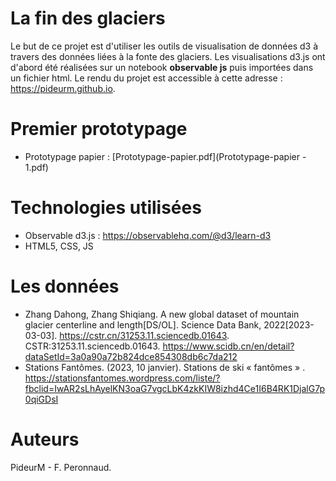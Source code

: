 # La fin des glaciers

Le but de ce projet est d'utiliser les outils de visualisation de données d3 à travers des données liées à la fonte des glaciers. Les visualisations d3.js ont d'abord été réalisées sur un notebook **observable js** puis importées dans un fichier html. Le rendu du projet est accessible à cette adresse : https://pideurm.github.io. 

# Premier prototypage

- Prototypage papier : [Prototypage-papier.pdf](Prototypage-papier - 1.pdf)

# Technologies utilisées

- Observable d3.js : https://observablehq.com/@d3/learn-d3
- HTML5, CSS, JS

# Les données
- Zhang Dahong, Zhang Shiqiang. A new global dataset of mountain glacier centerline and length[DS/OL]. Science Data Bank, 2022[2023-03-03]. https://cstr.cn/31253.11.sciencedb.01643. CSTR:31253.11.sciencedb.01643. https://www.scidb.cn/en/detail?dataSetId=3a0a90a72b824dce854308db6c7da212
- Stations Fantômes. (2023, 10 janvier). Stations de ski « fantômes » . https://stationsfantomes.wordpress.com/liste/?fbclid=IwAR2sLhAyelKN3oaG7vgcLbK4zkKIW8izhd4Ce1I6B4RK1DjalG7p0qiGDsI

# Auteurs
PideurM - F. Peronnaud.
